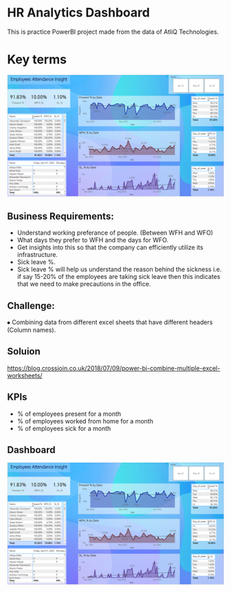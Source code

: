 
# HR Analytics Dashboard


This is practice PowerBI project made from the data of AtliQ Technologies.


# Key terms	
![keys](https://github.com/gowther33/PowerBI_Projects/blob/master/HR%20Analytics/dashboard.PNG)



## Business Requirements:
*	Understand working preferance of people. (Between WFH and WFO)
*	What days they prefer to WFH and the days for WFO.
*	Get insights into this so that the company can efficiently utilize its infrastructure.
*	Sick leave %.
*	Sick leave % will help us understand the reason behind the sickness i.e. if say 15-20% of the employees are taking sick leave then this indicates that we need to make precautions in the office.


## Challenge:
⦁	Combining data from different excel sheets that have different headers (Column names).

## Soluion
https://blog.crossjoin.co.uk/2018/07/09/power-bi-combine-multiple-excel-worksheets/


## KPIs

* % of employees present for a month
* % of employees worked from home for a month
* % of employees sick for a month

## Dashboard
![dashboard](https://github.com/gowther33/PowerBI_Projects/blob/master/HR%20Analytics/dashboard.PNG)
